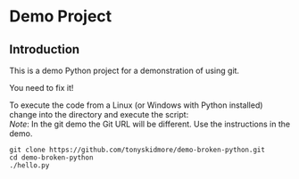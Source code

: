 # Demo Project

## Introduction

This is a demo Python project for a demonstration of using git.  

You need to fix it!

To execute the code from a Linux (or Windows with Python installed) change into the directory and execute the script:  
*Note*: In the git demo the Git URL will be different.  Use the instructions in the demo. 

```
git clone https://github.com/tonyskidmore/demo-broken-python.git
cd demo-broken-python
./hello.py
```
